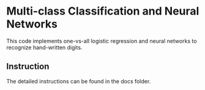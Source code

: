 # Multi-class Classification and Neural Networks

This code implements one-vs-all logistic regression and neural networks to recognize hand-written digits.

## Instruction

The detailed instructions can be found in the docs folder.


